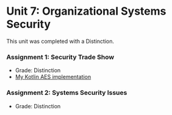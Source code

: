 # Unit 7: Organizational Systems Security
This unit was completed with a Distinction.

### Assignment 1: Security Trade Show
- Grade: Distinction
- [My Kotlin AES implementation](https://github.com/georgeatsolihull/btec-aes)

### Assignment 2: Systems Security Issues
- Grade: Distinction
